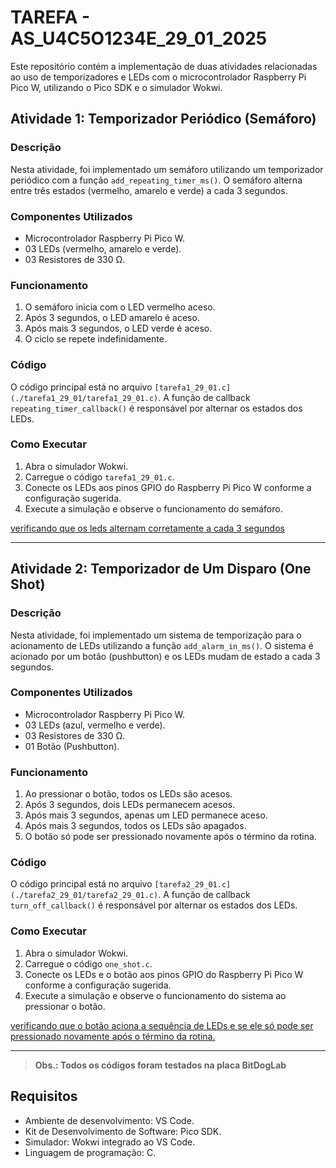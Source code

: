 # TAREFA - AS_U4C5O1234E_29_01_2025

Este repositório contém a implementação de duas atividades relacionadas ao uso de temporizadores e LEDs com o microcontrolador Raspberry Pi Pico W, utilizando o Pico SDK e o simulador Wokwi.

## Atividade 1: Temporizador Periódico (Semáforo)

### Descrição
Nesta atividade, foi implementado um semáforo utilizando um temporizador periódico com a função `add_repeating_timer_ms()`. O semáforo alterna entre três estados (vermelho, amarelo e verde) a cada 3 segundos.

### Componentes Utilizados
- Microcontrolador Raspberry Pi Pico W.
- 03 LEDs (vermelho, amarelo e verde).
- 03 Resistores de 330 Ω.

### Funcionamento
1. O semáforo inicia com o LED vermelho aceso.
2. Após 3 segundos, o LED amarelo é aceso.
3. Após mais 3 segundos, o LED verde é aceso.
4. O ciclo se repete indefinidamente.

### Código
O código principal está no arquivo `[tarefa1_29_01.c](./tarefa1_29_01/tarefa1_29_01.c)`. A função de callback `repeating_timer_callback()` é responsável por alternar os estados dos LEDs.

### Como Executar
1. Abra o simulador Wokwi.
2. Carregue o código `tarefa1_29_01.c`.
3. Conecte os LEDs aos pinos GPIO do Raspberry Pi Pico W conforme a configuração sugerida.
4. Execute a simulação e observe o funcionamento do semáforo.

[verificando que os leds alternam corretamente a cada 3 segundos](https://drive.google.com/file/d/1aNX68ON3uIO9iTQiY7dueCdGBBX9vmeJ/view?usp=sharing)

---

## Atividade 2: Temporizador de Um Disparo (One Shot)

### Descrição
Nesta atividade, foi implementado um sistema de temporização para o acionamento de LEDs utilizando a função `add_alarm_in_ms()`. O sistema é acionado por um botão (pushbutton) e os LEDs mudam de estado a cada 3 segundos.

### Componentes Utilizados
- Microcontrolador Raspberry Pi Pico W.
- 03 LEDs (azul, vermelho e verde).
- 03 Resistores de 330 Ω.
- 01 Botão (Pushbutton).

### Funcionamento
1. Ao pressionar o botão, todos os LEDs são acesos.
2. Após 3 segundos, dois LEDs permanecem acesos.
3. Após mais 3 segundos, apenas um LED permanece aceso.
4. Após mais 3 segundos, todos os LEDs são apagados.
5. O botão só pode ser pressionado novamente após o término da rotina.

### Código
O código principal está no arquivo `[tarefa2_29_01.c](./tarefa2_29_01/tarefa2_29_01.c)`. A função de callback `turn_off_callback()` é responsável por alternar os estados dos LEDs.

### Como Executar
1. Abra o simulador Wokwi.
2. Carregue o código `one_shot.c`.
3. Conecte os LEDs e o botão aos pinos GPIO do Raspberry Pi Pico W conforme a configuração sugerida.
4. Execute a simulação e observe o funcionamento do sistema ao pressionar o botão.

[verificando que o botão aciona a sequência de LEDs e se ele só pode ser pressionado novamente após o término da rotina.](https://drive.google.com/file/d/14J2MAruIkmR0KNBOsao2nwHtLU6GLHho/view?usp=sharing)

---
> **Obs.: Todos os códigos foram testados na placa BitDogLab**

## Requisitos
- Ambiente de desenvolvimento: VS Code.
- Kit de Desenvolvimento de Software: Pico SDK.
- Simulador: Wokwi integrado ao VS Code.
- Linguagem de programação: C.